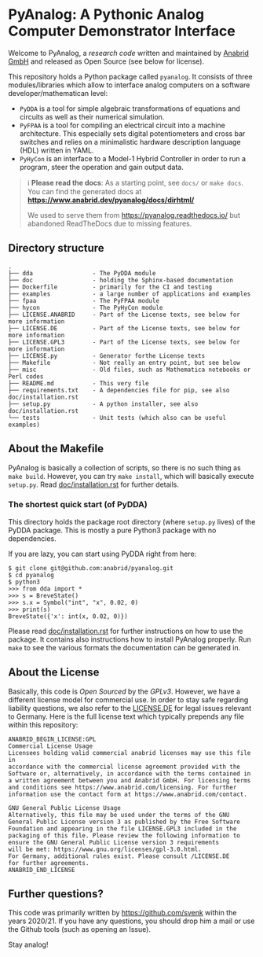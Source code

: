 # PyAnalog: A Pythonic Analog Computer Demonstrator Interface

Welcome to PyAnalog, a *research code* written and maintained by 
[Anabrid GmbH](https://anabrid.com/) and released as Open Source
(see below for license).

This repository holds a Python package called `pyanalog`.
It consists of three modules/libraries which allow to interface
analog computers on a software developer/mathematican level:

* `PyDDA` is a tool for simple algebraic transformations of equations
  and circuits as well as their numerical simulation.
* `PyFPAA` is a tool for compiling an electrical circuit into a machine
  architecture. This especially sets digital potentiometers and
  cross bar switches and relies on a minimalistic hardware description
  language (HDL) written in YAML.
* `PyHyCon` is an interface to a Model-1 Hybrid Controller in order to
  run a program, steer the operation and gain output data.
  
> :information_source: **Please read the docs**:
> As a starting point, see `docs/` or `make docs`. You can find
> the generated docs at **https://www.anabrid.dev/pyanalog/docs/dirhtml/**
>
> We used to serve them from https://pyanalog.readthedocs.io/ but 
> abandoned ReadTheDocs due to missing features.

## Directory structure

```
.
├── dda                 - The PyDDA module
├── doc                 - holding the Sphinx-based documentation
├── Dockerfile          - primarily for the CI and testing
├── examples            - a large number of applications and examples
├── fpaa                - The PyFPAA module
├── hycon               - The PyHyCon module
├── LICENSE.ANABRID     - Part of the License texts, see below for more information
├── LICENSE.DE          - Part of the License texts, see below for more information
├── LICENSE.GPL3        - Part of the License texts, see below for more information
├── LICENSE.py          - Generator forthe License texts
├── Makefile            - Not really an entry point, but see below
├── misc                - Old files, such as Mathematica notebooks or Perl codes
├── README.md           - This very file
├── requirements.txt    - A dependencies file for pip, see also doc/installation.rst
├── setup.py            - A python installer, see also doc/installation.rst
└── tests               - Unit tests (which also can be useful examples)
```

## About the Makefile

PyAnalog is basically a collection of scripts, so there is no such thing as 
``make build``. However, you can try ``make install``, which will basically
execute ``setup.py``. Read [doc/installation.rst](doc/installation.rst)
for further details.

### The shortest quick start (of PyDDA)

This directory holds the package root directory (where `setup.py` lives)
of the PyDDA package. This is mostly a pure Python3 package with no
dependencies.

If you are lazy, you can start using PyDDA right from here:

```
$ git clone git@github.com:anabrid/pyanalog.git
$ cd pyanalog
$ python3
>>> from dda import *
>>> s = BreveState()
>>> s.x = Symbol("int", "x", 0.02, 0)
>>> print(s)
BreveState({'x': int(x, 0.02, 0)})
```

Please read [doc/installation.rst](doc/installation.rst) for further instructions on how to use the
package. It contains also instructions how to install PyAnalog properly.
Run `make` to see the various formats the documentation can be generated in.

## About the License

Basically, this code is *Open Sourced* by the *GPLv3*. However, we have a different license model
for commercial use. In order to stay safe regarding liability questions, we also refer to the 
[LICENSE.DE](LICENSE.DE) for legal issues relevant to Germany. Here is the full license
text which typically prepends any file within this repository:

```
ANABRID_BEGIN_LICENSE:GPL
Commercial License Usage
Licensees holding valid commercial anabrid licenses may use this file in
accordance with the commercial license agreement provided with the
Software or, alternatively, in accordance with the terms contained in
a written agreement between you and Anabrid GmbH. For licensing terms
and conditions see https://www.anabrid.com/licensing. For further
information use the contact form at https://www.anabrid.com/contact.

GNU General Public License Usage
Alternatively, this file may be used under the terms of the GNU 
General Public License version 3 as published by the Free Software
Foundation and appearing in the file LICENSE.GPL3 included in the
packaging of this file. Please review the following information to
ensure the GNU General Public License version 3 requirements
will be met: https://www.gnu.org/licenses/gpl-3.0.html.
For Germany, additional rules exist. Please consult /LICENSE.DE
for further agreements.
ANABRID_END_LICENSE
```

## Further questions?

This code was primarily written by https://github.com/svenk within the years 2020/21.
If you have any questions, you should drop him a mail or use the Github tools (such as opening an Issue).

Stay analog!

